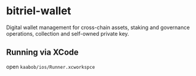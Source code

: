 # bitriel-wallet

Digital wallet management for cross-chain assets, staking and governance operations, collection and self-owned private key.

## Running via XCode

open `kaabob/ios/Runner.xcworkspce`
